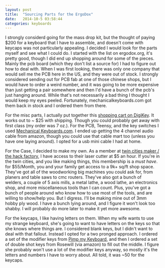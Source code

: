 ```yaml
---
layout: post
title:  "Sourcing Parts for the ErgoDox"
date:   2014-10-5 03:58:44
categories: keyboards
---
```


I strongly considerd going for the mass drop kit, but the thought of paying $200 for a keyboard that I have to assemble, and doesn't come with keycaps was not particularly appealing. I decided I would look for the parts myself and see what I could do. I started with the list on ergodox.org, it's pretty good, though I did end up shopping around for some of the pieces. Mainly the pcb board (which they don't list a source for) I had to figure out how to deal with. When I was first looking, there was only one company that would sell me the PCB here in the US, and they were out of stock. I strongly considered sending out for PCB fab at one of those chinese shops, but I would have to order a weird number, and it was going to be more expensive than just getting a pair somewhere and then I'd have a bunch of the pcb's just hanging around. While that's not necessarily a bad thing I thought I would keep my eyes peeled.  Fortunately, mechanicalkeyboards.com got them back in stock and I ordered them from there.

For the misc parts, I actually put together this [shopping cart on DigiKey](http://www.digikey.com/short/vjnq5). It works out to ~ $25 with shipping. Though you could probably get away with first class (my order was 7 oz.). For the PCB, Teensy, and the key switches I used [Mechanical Keyboards.com](http://mechanicalkeyboards.com/). I ended up getting the 4 channel audio cable from amazon, though you could use that cable mart too (unless you have one laying around). I opted for a usb mini cable I had at home. 

For the Case, I decided to make my own. As a member at [twin cities maker / the hack factory](http://www.tcmaker.org), I have access to their laser cutter at $5 an hour. If you're in the twin cities, and you like making things, this membership is a *must have*. for $55/Month, you and your family get access to a 9k+ sq/ft shop space. They've got all of the woodworking big machines you could ask for, from planers and table saws to cmc routers. They've also got a bunch of welders, a couple of 5 axis mills, a metal lathe, a wood lathe, an electronics shop, and more miscellaneous tools than I can count. Plus, you've got a bunch of people around who know how to use most of the tools, and are willing to show/help you. But I digress. I'll be making mine out of 3mm hobby ply wood. I have a bunch lying around, and I figure it won't look too shabby. I will probably do more later to make it yet more awesome.

For the keycaps, I like having letters on them. When my wife wants to use my strange keyboard, she's going to want to have letters on the keys so that she knows where things are. I considered blank keys, but I didn't want to deal with that fallout. Instead I opted for a two pronged approach. I ordered a set of the modifier keys from [Pimp my Keyboard](http://keyshop.pimpmykeyboard.com/products/full-keysets/dsa-blank-sets-1), and then I ordered a set of double shot keys from Rosewill (via amazon) to fill out the middle. I figure she probably won't use a lot of the modifier keys anyway, so mostly it's the letters and numbers I have to worry about. All told, it was ~50 for the keycaps.